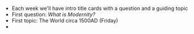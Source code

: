 - Each week we'll have intro title cards with a question and a guiding topic
- First question: *What is Modernity?*
- First topic: The World circa $1500\text{AD}$ (Friday)
- 